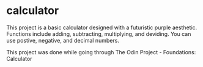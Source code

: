 # calculator

This project is a basic calculator designed with a futuristic purple aesthetic.
Functions include adding, subtracting, multiplying, and deviding.
You can use postive, negative, and decimal numbers.  

This project was done while going through The Odin Project - Foundations: Calculator